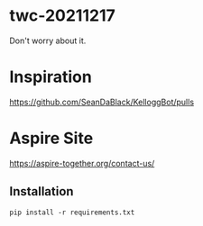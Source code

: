 # twc-20211217
Don't worry about it.

# Inspiration 
https://github.com/SeanDaBlack/KelloggBot/pulls 

# Aspire Site
https://aspire-together.org/contact-us/

## Installation 

```
pip install -r requirements.txt
```
